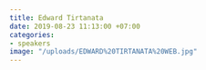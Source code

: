 ```yaml
---
title: Edward Tirtanata
date: 2019-08-23 11:13:00 +07:00
categories:
- speakers
image: "/uploads/EDWARD%20TIRTANATA%20WEB.jpg"
---
```


